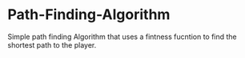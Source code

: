 # Path-Finding-Algorithm
Simple path finding Algorithm that uses a fintness fucntion to find the shortest path to the player.
